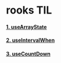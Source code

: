 # rooks TIL

#### [1. useArrayState](./md/useArrayState.md)

#### [2. useIntervalWhen](./md/useIntervalWhen.md)

#### [3. useCountDown](./md/useCountDown.md)
